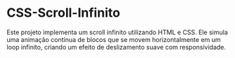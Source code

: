 # CSS-Scroll-Infinito
Este projeto implementa um scroll infinito utilizando HTML e CSS. Ele simula uma animação contínua de blocos que se movem horizontalmente em um loop infinito, criando um efeito de deslizamento suave com responsividade.
